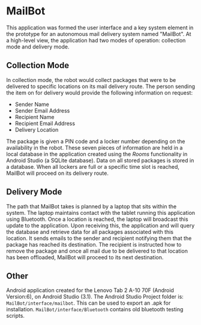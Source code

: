 MailBot
=======

This application was formed the user interface and a key system element in the prototype for an autonomous mail delivery system named "MailBot".
At a high-level view, the application had two modes of operation: collection mode and delivery mode. 

Collection Mode
---------------
In collection mode, the robot would collect packages that were to be delivered to specific locations on its mail delivery route. The person sending 
the item on for delivery would provide the following information on request: 

* Sender Name 
* Sender Email Address
* Recipient Name
* Recipient Email Address
* Delivery Location

The package is given a PIN code and a locker number depending on the availability in the robot. These seven pieces of information are held in a local 
database in the application created using the _Rooms_ functionality in Android Studio (a SQLite database). Data on all stored packages is stored in a 
database. When all lockers are full or a specific time slot is reached, MailBot will proceed on its delivery route. 

Delivery Mode
-------------

The path that MailBot takes is planned by a laptop that sits within the system. The laptop maintains contact with the tablet running this application 
using Bluetooth. Once a location is reached, the laptop will broadcast this update to the application. Upon receiving this, the application and will 
query the database and retrieve data for all packages associated with this location. It sends emails to the sender and recipient notifying them that the 
package has reached its destination. The recipient is instructed how to remove the package and once all mail due to be delivered to that location has 
been offloaded, MailBot will proceed to its next destination. 


Other 
-----
Android application created for the Lenovo Tab 2 A-10 70F (Android Version:6), on Android Studio (3.1).
The Android Studio Project folder is: `MailBot/interface/mailbot`. This can be used to export an .apk for installation.
`MailBot/interface/Bluetooth` contains old bluetooth testing scripts.
